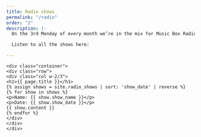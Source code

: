 ```yaml
---
title: Radio shows
permalink: "/radio"
order: "2"
description: |-
  On the 3rd Monday of every month we’re in the mix for Music Box Radio, a community radio station based in London.

  Listen to all the shows here:

---
```


    <div class="container">
    <div class="row">
    <div class="col w-2/3">
    <h1>{{ page.title }}</h1>
    {% assign shows = site.radio_shows | sort: 'show_date' | reverse %}
    {% for show in shows %}
    <p>Name: {{ show.show_name }}</p>
    <p>Date: {{ show.show_date }}</p>
    {{ show.content }}
    {% endfor %}
    </div>
    </div>
    </div>